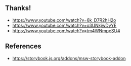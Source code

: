 ## Thanks!

- https://www.youtube.com/watch?v=6k_D7R2hH2o
- https://www.youtube.com/watch?v=o3UNkjwDyYE
- https://www.youtube.com/watch?v=tm4WNmpeSU4

## References

- https://storybook.js.org/addons/msw-storybook-addon

